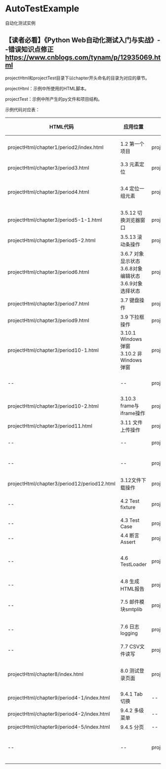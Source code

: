 # AutoTestExample
自动化测试实例

## 【读者必看】《Python Web自动化测试入门与实战》--错误知识点修正 https://www.cnblogs.com/tynam/p/12935069.html

projectHtml和projectTest目录下以chapter开头命名的目录为对应的章节。

projectHtml：示例中所使用的HTML脚本。

projectTest：示例中所产生的py文件和项目结构。

示例代码对应表：

|HTML代码|应用位置|py文件|py文件说明|
|--|--|--|--|
|projectHtml/chapter1/period2/index.html|1.2 第一个项目|projectTest/chapter1/period2/period2.py|第一个项目实例操作|
|projectHtml/chapter3/period3.html|3.3 元素定位|projectTest/chapter3/period3.py|元素定位实例操作|
|projectHtml/chapter3/period4.html|3.4 定位一组元素|projectTest/chapter3/period4.py|定位一组元素，多选框实例操作|
|projectHtml/chapter3/period5-1-1.html|3.5.12 切换浏览器窗口|projectTest/chapter3/period5-1.py|浏览器窗口切换|
|projectHtml/chapter3/period5-2.html|3.5.13 滚动条操作|projectTest/chapter3/period5-2.py|滚动条操作|
|projectHtml/chapter3/period6.html|3.6.7 对象显示状态 3.6.8对象编辑状态 3.6.9对象选择状态|projectTest/chapter3/period6.py|元素显示状态、输入框编辑状态、元素选中状态|
|projectHtml/chapter3/period7.html|3.7 键盘操作|projectTest/chapter3/period7.py|模拟键盘操作|
|projectHtml/chapter3/period9.html|3.9 下拉框操作|projectTest/chapter3/period9.py|下拉框选择元素|
|projectHtml/chapter3/period10-1.html|3.10.1 Windows弹窗 3.10.2 非Windows弹窗|projectTest/chapter3/period10-1.py|windows弹窗操作|
|--|--|projectTest/chapter3/period10-2.py|非windows弹窗操作|
|projectHtml/chapter3/period10-2.html|3.10.3 frame与iframe操作|projectTest/chapter3/period10-3.py|iframe操作|
|projectHtml/chapter3/period11.html|3.11 文件上传操作|projectTest/chapter3/period11-1.py|send_keys文件上传|
|--|--|projectTest/chapter3/period11-2.py|AutoIt工具文件上传|
|--|--|projectTest/chapter3/period11-3.py|WinSpy工具文件上传|
|projectHtml/chapter3/period12/period12.html|3.12文件下载操作|projectTest/chapter3/period12.py|文件下载|
|--|4.2 Test fixture|projectTest/chapter4/period2.py|测试数据的准备与销毁|
|--|4.3 Test Case|projectTest/chapter4/period3.py|测试用例|
|--|4.4 断言 Assert|projectTest/chapter4/period4.py|测试断言|
|--|4.6 TestLoader|projectTest/chapter4/period6/main.py|测试用例添加进测试套件(TestSuit)|
|--|4.8 生成HTML报告|projectTest/chapter4/period8/main.py|HTML报告生成|
|--|7.5 邮件模块smtplib|projectTest/chapter7/period5.py|邮件模块smtplib的使用|
|--|7.6 日志logging|projectTest/chapter7/period6.py|日志logging模块的使用|
|--|7.7 CSV文件读写|projectTest/chapter7/period7/period7.py|CSV文件读写|
|projectHtml/chapter8/index.html|8.0 测试登录页面|projectTest/chapter8|数据驱动目录结构及测试py文件|
|projectHtml/chapter9/period4-1/index.html|9.4.1 Tab切换|--|--|
|projectHtml/chapter9/period4-2/index.html|9.4.2 多级菜单|--|--|
|projectHtml/chapter9/period4-5/index.html|9.4.5 分页|--|--|
|--|--|projectTest/chapter9|PO模型，目录结构及测试py文件|
